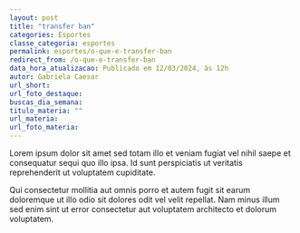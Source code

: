 ```yaml
---
layout: post
title: "transfer ban"
categories: Esportes
classe_categoria: esportes
permalink: esportes/o-que-e-transfer-ban
redirect_from: /o-que-e-transfer-ban
data_hora_atualizacao: Publicado em 12/03/2024, às 12h
autor: Gabriela Caesar
url_short: 
url_foto_destaque: 
buscas_dia_semana: 
titulo_materia: ""
url_materia: 
url_foto_materia: 
---
```

Lorem ipsum dolor sit amet sed totam illo et veniam fugiat vel nihil saepe et consequatur sequi quo illo ipsa. Id sunt perspiciatis ut veritatis reprehenderit ut voluptatem cupiditate. 

Qui consectetur mollitia aut omnis porro et autem fugit sit earum doloremque ut illo odio sit dolores odit vel velit repellat. Nam minus illum sed enim sint ut error consectetur aut voluptatem architecto et dolorum voluptatem. 

